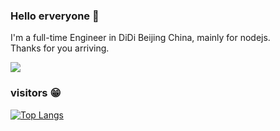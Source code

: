 ### Hello erveryone 👋

I'm a full-time Engineer in DiDi Beijing China, mainly for nodejs.  
Thanks for you arriving.


<img src="https://github-readme-stats.vercel.app/api?username=xtx1130&show_icons=true&icon_color=a3a3a3&text_color=bb8b51&bg_color=fefaf6&hide_title=false" />

### visitors 😁
[![Top Langs](https://profile-counter.glitch.me/xtx1130/count.svg)](https://github.com/xtx1130)
